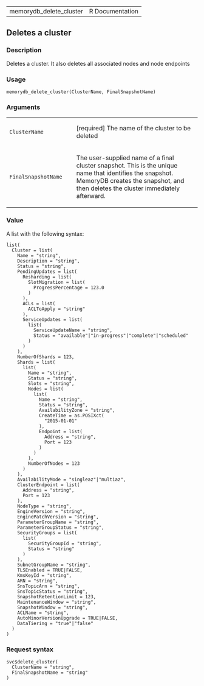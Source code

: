 <table style="width: 100%;">
<tbody>
<tr class="odd">
<td>memorydb_delete_cluster</td>
<td style="text-align: right;">R Documentation</td>
</tr>
</tbody>
</table>

## Deletes a cluster

### Description

Deletes a cluster. It also deletes all associated nodes and node
endpoints

### Usage

    memorydb_delete_cluster(ClusterName, FinalSnapshotName)

### Arguments

<table>
<colgroup>
<col style="width: 35%" />
<col style="width: 65%" />
</colgroup>
<tbody>
<tr class="odd">
<td><code
id="memorydb_delete_cluster_:_ClusterName">ClusterName</code></td>
<td><p>[required] The name of the cluster to be deleted</p></td>
</tr>
<tr class="even">
<td><code
id="memorydb_delete_cluster_:_FinalSnapshotName">FinalSnapshotName</code></td>
<td><p>The user-supplied name of a final cluster snapshot. This is the
unique name that identifies the snapshot. MemoryDB creates the snapshot,
and then deletes the cluster immediately afterward.</p></td>
</tr>
</tbody>
</table>

### Value

A list with the following syntax:

    list(
      Cluster = list(
        Name = "string",
        Description = "string",
        Status = "string",
        PendingUpdates = list(
          Resharding = list(
            SlotMigration = list(
              ProgressPercentage = 123.0
            )
          ),
          ACLs = list(
            ACLToApply = "string"
          ),
          ServiceUpdates = list(
            list(
              ServiceUpdateName = "string",
              Status = "available"|"in-progress"|"complete"|"scheduled"
            )
          )
        ),
        NumberOfShards = 123,
        Shards = list(
          list(
            Name = "string",
            Status = "string",
            Slots = "string",
            Nodes = list(
              list(
                Name = "string",
                Status = "string",
                AvailabilityZone = "string",
                CreateTime = as.POSIXct(
                  "2015-01-01"
                ),
                Endpoint = list(
                  Address = "string",
                  Port = 123
                )
              )
            ),
            NumberOfNodes = 123
          )
        ),
        AvailabilityMode = "singleaz"|"multiaz",
        ClusterEndpoint = list(
          Address = "string",
          Port = 123
        ),
        NodeType = "string",
        EngineVersion = "string",
        EnginePatchVersion = "string",
        ParameterGroupName = "string",
        ParameterGroupStatus = "string",
        SecurityGroups = list(
          list(
            SecurityGroupId = "string",
            Status = "string"
          )
        ),
        SubnetGroupName = "string",
        TLSEnabled = TRUE|FALSE,
        KmsKeyId = "string",
        ARN = "string",
        SnsTopicArn = "string",
        SnsTopicStatus = "string",
        SnapshotRetentionLimit = 123,
        MaintenanceWindow = "string",
        SnapshotWindow = "string",
        ACLName = "string",
        AutoMinorVersionUpgrade = TRUE|FALSE,
        DataTiering = "true"|"false"
      )
    )

### Request syntax

    svc$delete_cluster(
      ClusterName = "string",
      FinalSnapshotName = "string"
    )
